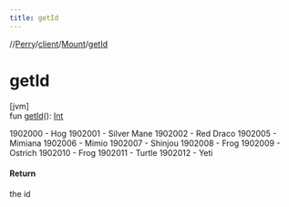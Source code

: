 ```yaml
---
title: getId
---
```

//[Perry](../../../index.html)/[client](../index.html)/[Mount](index.html)/[getId](get-id.html)



# getId



[jvm]\
fun [getId](get-id.html)(): [Int](https://kotlinlang.org/api/latest/jvm/stdlib/kotlin/-int/index.html)



1902000 - Hog 1902001 - Silver Mane 1902002 - Red Draco 1902005 - Mimiana 1902006 - Mimio 1902007 - Shinjou 1902008 - Frog 1902009 - Ostrich 1902010 - Frog 1902011 - Turtle 1902012 - Yeti



#### Return



the id




